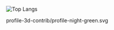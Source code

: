 <!--
## Hi 👋
-->

![Top Langs](https://github-readme-stats.vercel.app/api/top-langs/?username=zav1n&layout=compact)

profile-3d-contrib/profile-night-green.svg
